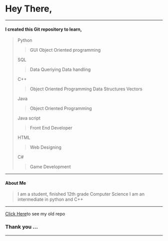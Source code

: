# Hey There,

---

#### I created this Git repository to learn,

> Python
>   > GUI
>   > Object Oriented programming
>
> SQL
>  > Data Queriying
>  > Data handling
>
> C++
>   > Object Oriented Programming
>   > Data Structures
>   > Vectors
>
> Java
>   > Object Oriented Programming
>   
> Java script
>   > Front End Developer
>   
> HTML
>   > Web Designing
>
> C#
>   > Game Development 
>
---

#### About Me
> I am a student,
> finished 12th grade Computer Science
> I am an intermediate in python and C++

---

[Click Here](https://github.com/Tharun-Kumar-A/Code)to see my old repo

### Thank you \.\.\.

---

